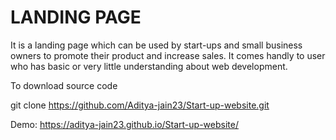 LANDING PAGE
==============================================================================================================================================

It is a landing page which can be used by start-ups and small business owners to promote their product and increase sales. It comes handly to user who has basic or very little understanding about web development.

To download source code

git clone https://github.com/Aditya-jain23/Start-up-website.git

Demo: https://aditya-jain23.github.io/Start-up-website/
